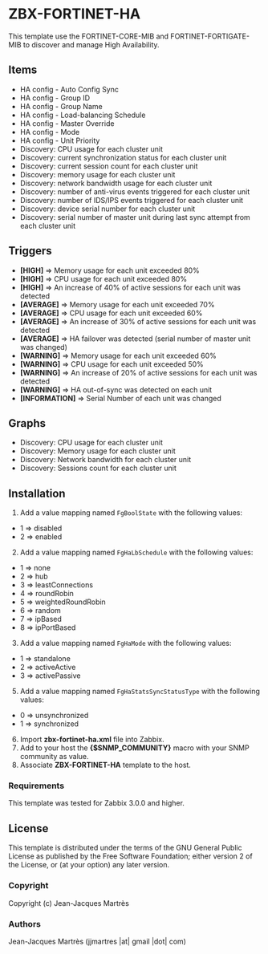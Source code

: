 ZBX-FORTINET-HA
===============

This template use the FORTINET-CORE-MIB and FORTINET-FORTIGATE-MIB to discover and manage High Availability.

Items
-----

  * HA config - Auto Config Sync
  * HA config - Group ID
  * HA config - Group Name
  * HA config - Load-balancing Schedule
  * HA config - Master Override
  * HA config - Mode
  * HA config - Unit Priority
  * Discovery: CPU usage for each cluster unit
  * Discovery: current synchronization status for each cluster unit
  * Discovery: current session count for each cluster unit
  * Discovery: memory usage for each cluster unit
  * Discovery: network bandwidth usage for each cluster unit
  * Discovery: number of anti-virus events triggered for each cluster unit
  * Discovery: number of IDS/IPS events triggered for each cluster unit
  * Discovery: device serial number for each cluster unit
  * Discovery: serial number of master unit during last sync attempt from each cluster unit

Triggers
--------

  * **[HIGH]** => Memory usage for each unit exceeded 80%
  * **[HIGH]** => CPU usage for each unit exceeded 80%
  * **[HIGH]** => An increase of 40% of active sessions for each unit was detected
  * **[AVERAGE]** => Memory usage for each unit exceeded 70%
  * **[AVERAGE]** => CPU usage for each unit exceeded 60%
  * **[AVERAGE]** => An increase of 30% of active sessions for each unit was detected
  * **[AVERAGE]** => HA failover was detected (serial number of master unit was changed)
  * **[WARNING]** => Memory usage for each unit exceeded 60%
  * **[WARNING]** => CPU usage for each unit exceeded 50%
  * **[WARNING]** => An increase of 20% of active sessions for each unit was detected
  * **[WARNING]** => HA out-of-sync was detected on each unit
  * **[INFORMATION]** => Serial Number of each unit was changed

Graphs
------

  * Discovery: CPU usage for each cluster unit
  * Discovery: Memory usage for each cluster unit
  * Discovery: Network bandwidth for each cluster unit
  * Discovery: Sessions count for each cluster unit

Installation
------------

1. Add a value mapping named `FgBoolState` with the following values:
  * 1 => disabled
  * 2 => enabled
2. Add a value mapping named `FgHaLbSchedule` with the following values:
  * 1 => none
  * 2 => hub
  * 3 => leastConnections
  * 4 => roundRobin
  * 5 => weightedRoundRobin
  * 6 => random
  * 7 => ipBased
  * 8 => ipPortBased
3. Add a value mapping named `FgHaMode` with the following values:
  * 1 => standalone
  * 2 => activeActive
  * 3 => activePassive
5. Add a value mapping named `FgHaStatsSyncStatusType` with the following values:
  * 0 => unsynchronized
  * 1 => synchronized
6. Import **zbx-fortinet-ha.xml** file into Zabbix.
7. Add to your host the **{$SNMP_COMMUNITY}** macro with your SNMP community as value.
8. Associate **ZBX-FORTINET-HA** template to the host.

### Requirements

This template was tested for Zabbix 3.0.0 and higher.

License
-------

This template is distributed under the terms of the GNU General Public License as published by the Free Software Foundation; either version 2 of the  License, or (at your option) any later version.

### Copyright

  Copyright (c) Jean-Jacques Martrès

### Authors

  Jean-Jacques Martrès
  (jjmartres |at| gmail |dot| com)
